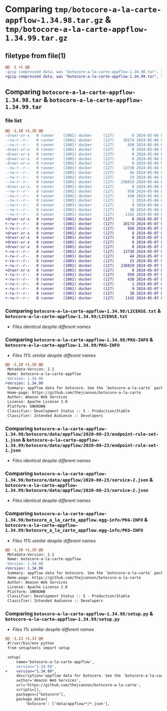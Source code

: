 # Comparing `tmp/botocore-a-la-carte-appflow-1.34.98.tar.gz` & `tmp/botocore-a-la-carte-appflow-1.34.99.tar.gz`

## filetype from file(1)

```diff
@@ -1 +1 @@
-gzip compressed data, was "botocore-a-la-carte-appflow-1.34.98.tar", last modified: Sat May  4 01:01:19 2024, max compression
+gzip compressed data, was "botocore-a-la-carte-appflow-1.34.99.tar", last modified: Tue May  7 01:02:21 2024, max compression
```

## Comparing `botocore-a-la-carte-appflow-1.34.98.tar` & `botocore-a-la-carte-appflow-1.34.99.tar`

### file list

```diff
@@ -1,18 +1,18 @@
-drwxr-xr-x   0 runner    (1001) docker     (127)        0 2024-05-04 01:01:19.778080 botocore-a-la-carte-appflow-1.34.98/
--rw-r--r--   0 runner    (1001) docker     (127)    10174 2024-05-04 01:01:19.000000 botocore-a-la-carte-appflow-1.34.98/LICENSE.txt
--rw-r--r--   0 runner    (1001) docker     (127)      958 2024-05-04 01:01:19.778080 botocore-a-la-carte-appflow-1.34.98/PKG-INFO
-drwxr-xr-x   0 runner    (1001) docker     (127)        0 2024-05-04 01:01:19.774080 botocore-a-la-carte-appflow-1.34.98/botocore/
-drwxr-xr-x   0 runner    (1001) docker     (127)        0 2024-05-04 01:01:19.774080 botocore-a-la-carte-appflow-1.34.98/botocore/data/
-drwxr-xr-x   0 runner    (1001) docker     (127)        0 2024-05-04 01:01:19.774080 botocore-a-la-carte-appflow-1.34.98/botocore/data/appflow/
-drwxr-xr-x   0 runner    (1001) docker     (127)        0 2024-05-04 01:01:19.778080 botocore-a-la-carte-appflow-1.34.98/botocore/data/appflow/2020-08-23/
--rw-r--r--   0 runner    (1001) docker     (127)    13730 2024-05-04 01:01:11.000000 botocore-a-la-carte-appflow-1.34.98/botocore/data/appflow/2020-08-23/endpoint-rule-set-1.json
--rw-r--r--   0 runner    (1001) docker     (127)       44 2024-05-04 01:01:11.000000 botocore-a-la-carte-appflow-1.34.98/botocore/data/appflow/2020-08-23/examples-1.json
--rw-r--r--   0 runner    (1001) docker     (127)       23 2024-05-04 01:01:11.000000 botocore-a-la-carte-appflow-1.34.98/botocore/data/appflow/2020-08-23/paginators-1.json
--rw-r--r--   0 runner    (1001) docker     (127)   236019 2024-05-04 01:01:11.000000 botocore-a-la-carte-appflow-1.34.98/botocore/data/appflow/2020-08-23/service-2.json
-drwxr-xr-x   0 runner    (1001) docker     (127)        0 2024-05-04 01:01:19.778080 botocore-a-la-carte-appflow-1.34.98/botocore_a_la_carte_appflow.egg-info/
--rw-r--r--   0 runner    (1001) docker     (127)      958 2024-05-04 01:01:19.000000 botocore-a-la-carte-appflow-1.34.98/botocore_a_la_carte_appflow.egg-info/PKG-INFO
--rw-r--r--   0 runner    (1001) docker     (127)      430 2024-05-04 01:01:19.000000 botocore-a-la-carte-appflow-1.34.98/botocore_a_la_carte_appflow.egg-info/SOURCES.txt
--rw-r--r--   0 runner    (1001) docker     (127)        1 2024-05-04 01:01:19.000000 botocore-a-la-carte-appflow-1.34.98/botocore_a_la_carte_appflow.egg-info/dependency_links.txt
--rw-r--r--   0 runner    (1001) docker     (127)        9 2024-05-04 01:01:19.000000 botocore-a-la-carte-appflow-1.34.98/botocore_a_la_carte_appflow.egg-info/top_level.txt
--rw-r--r--   0 runner    (1001) docker     (127)       38 2024-05-04 01:01:19.778080 botocore-a-la-carte-appflow-1.34.98/setup.cfg
--rw-r--r--   0 runner    (1001) docker     (127)     1142 2024-05-04 01:01:19.000000 botocore-a-la-carte-appflow-1.34.98/setup.py
+drwxr-xr-x   0 runner    (1001) docker     (127)        0 2024-05-07 01:02:21.816104 botocore-a-la-carte-appflow-1.34.99/
+-rw-r--r--   0 runner    (1001) docker     (127)    10174 2024-05-07 01:02:21.000000 botocore-a-la-carte-appflow-1.34.99/LICENSE.txt
+-rw-r--r--   0 runner    (1001) docker     (127)      958 2024-05-07 01:02:21.816104 botocore-a-la-carte-appflow-1.34.99/PKG-INFO
+drwxr-xr-x   0 runner    (1001) docker     (127)        0 2024-05-07 01:02:21.816104 botocore-a-la-carte-appflow-1.34.99/botocore/
+drwxr-xr-x   0 runner    (1001) docker     (127)        0 2024-05-07 01:02:21.816104 botocore-a-la-carte-appflow-1.34.99/botocore/data/
+drwxr-xr-x   0 runner    (1001) docker     (127)        0 2024-05-07 01:02:21.816104 botocore-a-la-carte-appflow-1.34.99/botocore/data/appflow/
+drwxr-xr-x   0 runner    (1001) docker     (127)        0 2024-05-07 01:02:21.816104 botocore-a-la-carte-appflow-1.34.99/botocore/data/appflow/2020-08-23/
+-rw-r--r--   0 runner    (1001) docker     (127)    13730 2024-05-07 01:02:10.000000 botocore-a-la-carte-appflow-1.34.99/botocore/data/appflow/2020-08-23/endpoint-rule-set-1.json
+-rw-r--r--   0 runner    (1001) docker     (127)       44 2024-05-07 01:02:10.000000 botocore-a-la-carte-appflow-1.34.99/botocore/data/appflow/2020-08-23/examples-1.json
+-rw-r--r--   0 runner    (1001) docker     (127)       23 2024-05-07 01:02:10.000000 botocore-a-la-carte-appflow-1.34.99/botocore/data/appflow/2020-08-23/paginators-1.json
+-rw-r--r--   0 runner    (1001) docker     (127)   236019 2024-05-07 01:02:10.000000 botocore-a-la-carte-appflow-1.34.99/botocore/data/appflow/2020-08-23/service-2.json
+drwxr-xr-x   0 runner    (1001) docker     (127)        0 2024-05-07 01:02:21.816104 botocore-a-la-carte-appflow-1.34.99/botocore_a_la_carte_appflow.egg-info/
+-rw-r--r--   0 runner    (1001) docker     (127)      958 2024-05-07 01:02:21.000000 botocore-a-la-carte-appflow-1.34.99/botocore_a_la_carte_appflow.egg-info/PKG-INFO
+-rw-r--r--   0 runner    (1001) docker     (127)      430 2024-05-07 01:02:21.000000 botocore-a-la-carte-appflow-1.34.99/botocore_a_la_carte_appflow.egg-info/SOURCES.txt
+-rw-r--r--   0 runner    (1001) docker     (127)        1 2024-05-07 01:02:21.000000 botocore-a-la-carte-appflow-1.34.99/botocore_a_la_carte_appflow.egg-info/dependency_links.txt
+-rw-r--r--   0 runner    (1001) docker     (127)        9 2024-05-07 01:02:21.000000 botocore-a-la-carte-appflow-1.34.99/botocore_a_la_carte_appflow.egg-info/top_level.txt
+-rw-r--r--   0 runner    (1001) docker     (127)       38 2024-05-07 01:02:21.816104 botocore-a-la-carte-appflow-1.34.99/setup.cfg
+-rw-r--r--   0 runner    (1001) docker     (127)     1142 2024-05-07 01:02:21.000000 botocore-a-la-carte-appflow-1.34.99/setup.py
```

### Comparing `botocore-a-la-carte-appflow-1.34.98/LICENSE.txt` & `botocore-a-la-carte-appflow-1.34.99/LICENSE.txt`

 * *Files identical despite different names*

### Comparing `botocore-a-la-carte-appflow-1.34.98/PKG-INFO` & `botocore-a-la-carte-appflow-1.34.99/PKG-INFO`

 * *Files 11% similar despite different names*

```diff
@@ -1,10 +1,10 @@
 Metadata-Version: 2.1
 Name: botocore-a-la-carte-appflow
-Version: 1.34.98
+Version: 1.34.99
 Summary: appflow data for botocore. See the `botocore-a-la-carte` package for more info.
 Home-page: https://github.com/thejcannon/botocore-a-la-carte
 Author: Amazon Web Services
 License: Apache License 2.0
 Platform: UNKNOWN
 Classifier: Development Status :: 5 - Production/Stable
 Classifier: Intended Audience :: Developers
```

### Comparing `botocore-a-la-carte-appflow-1.34.98/botocore/data/appflow/2020-08-23/endpoint-rule-set-1.json` & `botocore-a-la-carte-appflow-1.34.99/botocore/data/appflow/2020-08-23/endpoint-rule-set-1.json`

 * *Files identical despite different names*

### Comparing `botocore-a-la-carte-appflow-1.34.98/botocore/data/appflow/2020-08-23/service-2.json` & `botocore-a-la-carte-appflow-1.34.99/botocore/data/appflow/2020-08-23/service-2.json`

 * *Files identical despite different names*

### Comparing `botocore-a-la-carte-appflow-1.34.98/botocore_a_la_carte_appflow.egg-info/PKG-INFO` & `botocore-a-la-carte-appflow-1.34.99/botocore_a_la_carte_appflow.egg-info/PKG-INFO`

 * *Files 11% similar despite different names*

```diff
@@ -1,10 +1,10 @@
 Metadata-Version: 2.1
 Name: botocore-a-la-carte-appflow
-Version: 1.34.98
+Version: 1.34.99
 Summary: appflow data for botocore. See the `botocore-a-la-carte` package for more info.
 Home-page: https://github.com/thejcannon/botocore-a-la-carte
 Author: Amazon Web Services
 License: Apache License 2.0
 Platform: UNKNOWN
 Classifier: Development Status :: 5 - Production/Stable
 Classifier: Intended Audience :: Developers
```

### Comparing `botocore-a-la-carte-appflow-1.34.98/setup.py` & `botocore-a-la-carte-appflow-1.34.99/setup.py`

 * *Files 1% similar despite different names*

```diff
@@ -1,13 +1,13 @@
 #!/usr/bin/env python
 from setuptools import setup
 
 setup(
     name='botocore-a-la-carte-appflow',
-    version="1.34.98",
+    version="1.34.99",
     description='appflow data for botocore. See the `botocore-a-la-carte` package for more info.',
     author='Amazon Web Services',
     url='https://github.com/thejcannon/botocore-a-la-carte',
     scripts=[],
     packages=["botocore"],
     package_data={
         'botocore': ['data/appflow/*/*.json'],
```

